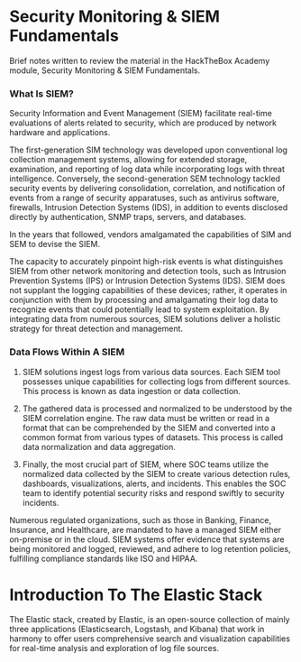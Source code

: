 # Security Monitoring & SIEM Fundamentals
Brief notes written to review the material in the HackTheBox Academy module, Security Monitoring & SIEM Fundamentals.

### What Is SIEM?
Security Information and Event Management (SIEM) facilitate real-time evaluations of alerts related to security, which are produced by network hardware and applications.

The first-generation SIM technology was developed upon conventional log collection management systems, allowing for extended storage, examination, and reporting of log data while incorporating logs with threat intelligence. Conversely, the second-generation SEM technology tackled security events by delivering consolidation, correlation, and notification of events from a range of security apparatuses, such as antivirus software, firewalls, Intrusion Detection Systems (IDS), in addition to events disclosed directly by authentication, SNMP traps, servers, and databases.

In the years that followed, vendors amalgamated the capabilities of SIM and SEM to devise the SIEM.

The capacity to accurately pinpoint high-risk events is what distinguishes SIEM from other network monitoring and detection tools, such as Intrusion Prevention Systems (IPS) or Intrusion Detection Systems (IDS). SIEM does not supplant the logging capabilities of these devices; rather, it operates in conjunction with them by processing and amalgamating their log data to recognize events that could potentially lead to system exploitation. By integrating data from numerous sources, SIEM solutions deliver a holistic strategy for threat detection and management.

### Data Flows Within A SIEM

1. SIEM solutions ingest logs from various data sources. Each SIEM tool possesses unique capabilities for collecting logs from different sources. This process is known as data ingestion or data collection.

2. The gathered data is processed and normalized to be understood by the SIEM correlation engine. The raw data must be written or read in a format that can be comprehended by the SIEM and converted into a common format from various types of datasets. This process is called data normalization and data aggregation.

3. Finally, the most crucial part of SIEM, where SOC teams utilize the normalized data collected by the SIEM to create various detection rules, dashboards, visualizations, alerts, and incidents. This enables the SOC team to identify potential security risks and respond swiftly to security incidents.

Numerous regulated organizations, such as those in Banking, Finance, Insurance, and Healthcare, are mandated to have a managed SIEM either on-premise or in the cloud. SIEM systems offer evidence that systems are being monitored and logged, reviewed, and adhere to log retention policies, fulfilling compliance standards like ISO and HIPAA.

# Introduction To The Elastic Stack
The Elastic stack, created by Elastic, is an open-source collection of mainly three applications (Elasticsearch, Logstash, and Kibana) that work in harmony to offer users comprehensive search and visualization capabilities for real-time analysis and exploration of log file sources.


